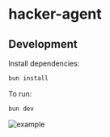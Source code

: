 # hacker-agent

## Development

Install dependencies:

```bash
bun install
```

To run:

```bash
bun dev
```



![example](https://github.com/user-attachments/assets/e01d737c-3471-4ad8-81b0-672dfb867e6d)

